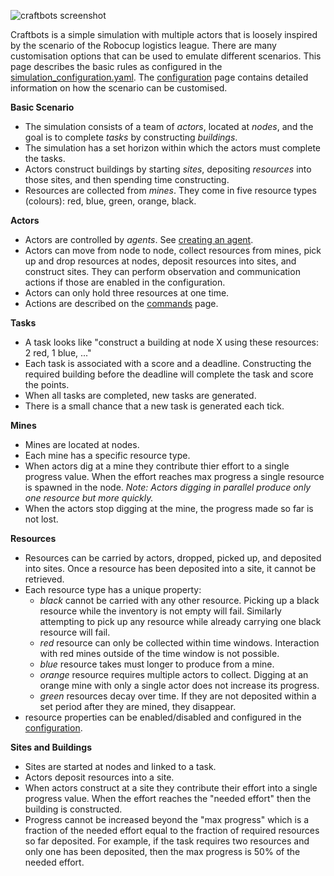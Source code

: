 ![craftbots screenshot](https://raw.githubusercontent.com/strathclyde-artificial-intelligence/craft-bots/main/screenshot.png)

Craftbots is a simple simulation with multiple actors that is loosely inspired by the scenario of the Robocup logistics league. There are many customisation options that can be used to emulate different scenarios. This page describes the basic rules as configured in the [simulation_configuration.yaml](../blob/main/craftbots/config/simulation_configuration.yaml). The [configuration](20_configuration) page contains detailed information on how the scenario can be customised.

**Basic Scenario**
- The simulation consists of a team of *actors*, located at *nodes*, and the goal is to complete *tasks* by constructing *buildings*. 
- The simulation has a set horizon within which the actors must complete the tasks.
- Actors construct buildings by starting *sites*, depositing *resources* into those sites, and then spending time constructing.
- Resources are collected from *mines*. They come in five resource types (colours): red, blue, green, orange, black. 

**Actors**
- Actors are controlled by *agents*. See [creating an agent](30_creating_an_agent).
- Actors can move from node to node, collect resources from mines, pick up and drop resources at nodes, deposit resources into sites, and construct sites. They can perform observation and communication actions if those are enabled in the configuration.
- Actors can only hold three resources at one time.
- Actions are described on the [commands](33_commands#detailed-command-list) page.

**Tasks**
- A task looks like "construct a building at node X using these resources: 2 red, 1 blue, ..."
- Each task is associated with a score and a deadline. Constructing the required building before the deadline will complete the task and score the points.
- When all tasks are completed, new tasks are generated.
- There is a small chance that a new task is generated each tick.

**Mines**
- Mines are located at nodes.
- Each mine has a specific resource type.
- When actors dig at a mine they contribute thier effort to a single progress value. When the effort reaches max progress a single resource is spawned in the node. *Note: Actors digging in parallel produce only one resource but more quickly.*
- When the actors stop digging at the mine, the progress made so far is not lost.

**Resources**
- Resources can be carried by actors, dropped, picked up, and deposited into sites. Once a resource has been deposited into a site, it cannot be retrieved.
- Each resource type has a unique property:
  - *black* cannot be carried with any other resource. Picking up a black resource while the inventory is not empty will fail. Similarly attempting to pick up any resource while already carrying one black resource will fail.
  - *red* resource can only be collected within time windows. Interaction with red mines outside of the time window is not possible.
  - *blue* resource takes must longer to produce from a mine.
  - *orange* resource requires multiple actors to collect. Digging at an orange mine with only a single actor does not increase its progress.
  - *green* resources decay over time. If they are not deposited within a set period after they are mined, they disappear.
- resource properties can be enabled/disabled and configured in the [configuration](20_configuration).

**Sites and Buildings**
- Sites are started at nodes and linked to a task.
- Actors deposit resources into a site.
- When actors construct at a site they contribute their effort into a single progress value. When the effort reaches the "needed effort" then the building is constructed.
- Progress cannot be increased beyond the "max progress" which is a fraction of the needed effort equal to the fraction of required resources so far deposited. For example, if the task requires two resources and only one has been deposited, then the max progress is 50% of the needed effort.